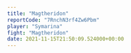 ```yaml
---
title: "Magtheridon"
reportCode: "7RnchN3rf4Zw6Pbm"
player: "Symarina"
fight: "Magtheridon"
date: 2021-11-15T21:50:09.524000+00:00
---
```

